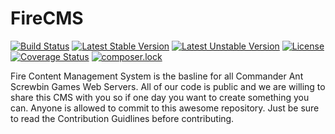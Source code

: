 # FireCMS
[![Build Status](https://travis-ci.org/Commander-Ant-Screwbin-Games/firecms.svg?branch=master)](https://travis-ci.org/Commander-Ant-Screwbin-Games/firecms)
[![Latest Stable Version](https://poser.pugx.org/commander-ant-screwbin-games/firecms/v/stable)](https://packagist.org/packages/commander-ant-screwbin-games/firecms)
[![Latest Unstable Version](https://poser.pugx.org/commander-ant-screwbin-games/firecms/v/unstable)](https://packagist.org/packages/commander-ant-screwbin-games/firecms)
[![License](https://poser.pugx.org/commander-ant-screwbin-games/firecms/license)](https://packagist.org/packages/commander-ant-screwbin-games/firecms)
[![Coverage Status](https://coveralls.io/repos/github/Commander-Ant-Screwbin-Games/firecms/badge.svg?branch=master)](https://coveralls.io/github/Commander-Ant-Screwbin-Games/firecms?branch=master)
[![composer.lock](https://poser.pugx.org/commander-ant-screwbin-games/firecms/composerlock)](https://packagist.org/packages/commander-ant-screwbin-games/firecms)

Fire Content Management System is the basline for all Commander Ant Screwbin Games Web Servers. All of our code is public and we are willing to share this CMS with you so if one day you want to create something you can. Anyone is allowed to commit to this awesome repository. Just be sure to read the Contribution Guidlines before contributing.
